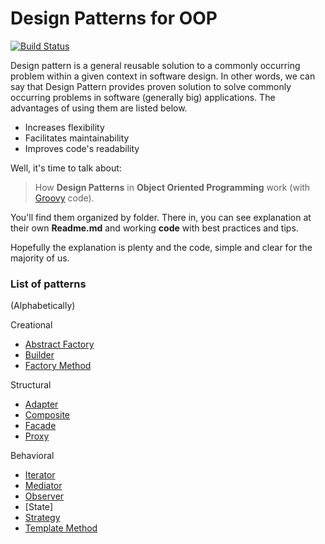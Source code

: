 # Design Patterns for OOP
[![Build Status](https://travis-ci.org/wdonet/designPatternsOOP.svg?branch=master)](https://travis-ci.org/wdonet/designPatternsOOP)

Design pattern is a general reusable solution to a commonly occurring problem within a given context in software design. In other words, we can say that Design Pattern provides proven solution to solve commonly occurring problems in software (generally big) applications. The advantages of using them are listed below.

- Increases flexibility
- Facilitates maintainability
- Improves code's readability

Well, it's time to talk about:
> How **Design Patterns** in **Object Oriented Programming** work
> (with [Groovy](http://www.groovy-lang.org/) code).

You'll find them organized by folder.  There in, you can see explanation at their own **Readme.md** and working **code** with best practices and tips.

Hopefully the explanation is plenty and the code, simple and clear for the majority of us.

### List of patterns
(Alphabetically)

Creational
- [Abstract Factory](AbstractFactory)
- [Builder](Builder)
- [Factory Method](FactoryMethod)

Structural
- [Adapter](Adapter)
- [Composite](Composite)
- [Facade](Facade)
- [Proxy](Proxy)

Behavioral
- [Iterator](Iterator)
- [Mediator](Mediator)
- [Observer](Observer)
- [State] 
- [Strategy](Strategy)
- [Template Method](TemplateMethod)